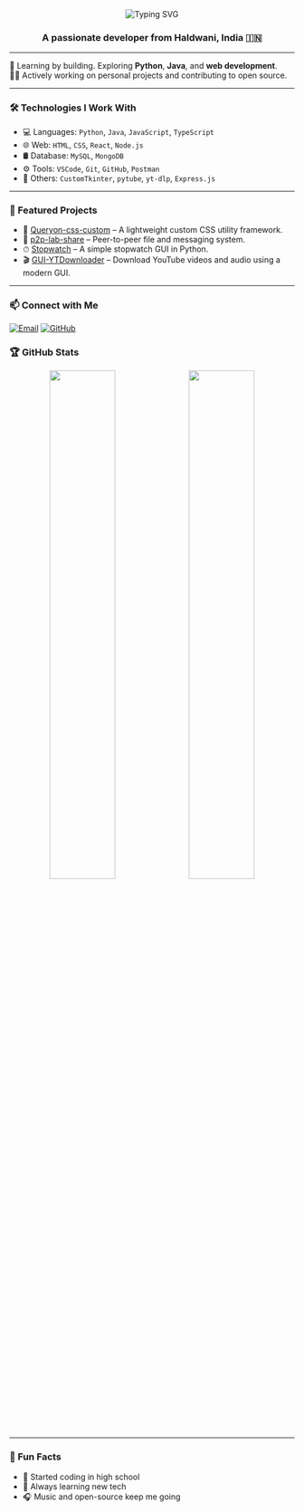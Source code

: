 <!-- HEADER SECTION -->
<div align="center">

<img src="https://readme-typing-svg.demolab.com?font=Fira+Code&size=28&duration=3000&pause=1000&color=4BC1D2&center=true&vCenter=true&width=700&lines=Hi+%F0%9F%91%8B%2C+I'm+Shubham+Loshali" alt="Typing SVG" />

<h3>A passionate developer from Haldwani, India 🇮🇳</h3>

</div>

<hr/>


🚀 Learning by building. Exploring **Python**, **Java**, and **web development**.  
🧑‍💻 Actively working on personal projects and contributing to open source.

---

### 🛠️ Technologies I Work With

- 💻 Languages: `Python`, `Java`, `JavaScript`, `TypeScript`
- 🌐 Web: `HTML`, `CSS`, `React`, `Node.js`
- 🛢️ Database: `MySQL`, `MongoDB`
- ⚙️ Tools: `VSCode`, `Git`, `GitHub`, `Postman`
- 🧰 Others: `CustomTkinter`, `pytube`, `yt-dlp`, `Express.js`

---

### 📌 Featured Projects

- 🔧 [Queryon-css-custom](https://github.com/Shubham-Loshali/Queryon-css-custom) – A lightweight custom CSS utility framework.
- 📡 [p2p-lab-share](https://github.com/Shubham-Loshali/p2p-lab-share) – Peer-to-peer file and messaging system.
- ⏱ [Stopwatch](https://github.com/Shubham-Loshali/Stopwatch) – A simple stopwatch GUI in Python.
- 🎬 [GUI-YTDownloader](https://github.com/Shubham-Loshali/GUI-YTDownloader) – Download YouTube videos and audio using a modern GUI.

---

### 📫 Connect with Me

<p align="left">
  <a href="mailto:harshkhatri6081@gmail.com" target="_blank"><img alt="Email" src="https://img.shields.io/badge/Gmail-%23EA4335.svg?&style=for-the-badge&logo=gmail&logoColor=white"/></a>
  <a href="https://github.com/Shubham-Loshali" target="_blank"><img alt="GitHub" src="https://img.shields.io/badge/GitHub-%23121011.svg?&style=for-the-badge&logo=github&logoColor=white"/></a>
</p>


### 🏆 GitHub Stats

<p align="center">
  <img src="https://github-readme-stats.vercel.app/api?username=Shubham-Loshali&show_icons=true&theme=tokyonight" width="48%"/>
  <img src="https://github-readme-stats.vercel.app/api/top-langs/?username=Shubham-Loshali&layout=compact&theme=tokyonight" width="48%"/>
</p>

---

### 🎯 Fun Facts

- 🧠 Started coding in high school
- 🌱 Always learning new tech
- 🎧 Music and open-source keep me going
